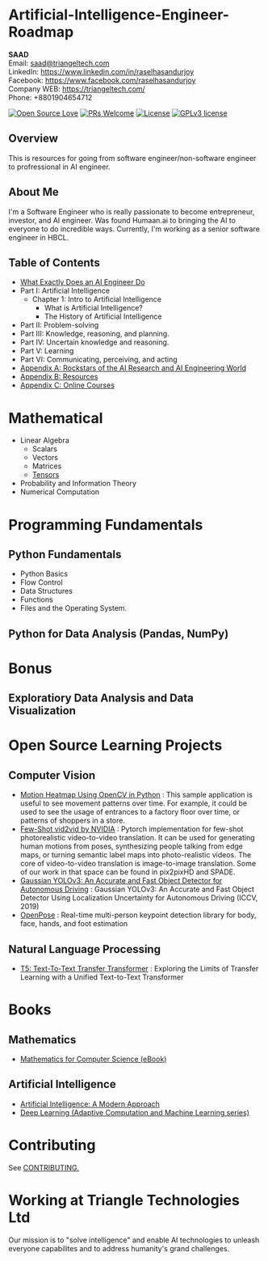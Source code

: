 # Artificial-Intelligence-Engineer-Roadmap

<b>SAAD</b> <br>
Email: saad@triangeltech.com<br>
LinkedIn: https://www.linkedin.com/in/raselhasandurjoy<br>
Facebook: https://www.facebook.com/raselhasandurjoy<br>
Company WEB: https://triangeltech.com/ <br>
Phone: +8801904654712<br>

[![Open Source Love](https://badges.frapsoft.com/os/v2/open-source.svg?v=102)](https://github.com/raselhasandurjoy/Artificial-Intelligence-Engineer-Roadmap-AI)
[![PRs Welcome](https://img.shields.io/badge/PRs-welcome-brightgreen.svg?style=flat-square)](http://makeapullrequest.com)
[![License](https://img.shields.io/badge/License-Apache%202.0-blue.svg)](https://opensource.org/licenses/Apache-2.0)
[![GPLv3 license](https://img.shields.io/badge/License-GPLv3-blue.svg)](http://perso.crans.org/besson/LICENSE.html)

## Overview
This is resources for going from software engineer/non-software engineer to profressional in AI engineer.

## About Me
I'm a Software Engineer who is really passionate to become entrepreneur, investor, and AI engineer. Was found Humaan.ai to bringing the AI to everyone to do incredible ways. Currently, I'm working as a senior software engineer in HBCL.


## Table of Contents
- [What Exactly Does an AI Engineer Do](https://github.com/athivvat/artificial-intelligence-engineer-roadmap/blob/master/contents/01-What%20Exactly%20Does%20an%20AI%20Engineer%20Do.md)
- Part I: Artificial Intelligence
    - Chapter 1: Intro to Artificial Intelligence
        - What is Artificial Intelligence?
        - The History of Artificial Intelligence
- Part II: Problem-solving
- Part III: Knowledge, reasoning, and planning.
- Part IV: Uncertain knowledge and reasoning.
- Part V: Learning
- Part VI: Communicating, perceiving, and acting
- [Appendix A: Rockstars of the AI Research and AI Engineering World](https://github.com/athivvat/artificial-intelligence-engineer-roadmap/blob/master/contents/Appendix%20A:%20Rockstars%20of%20the%20AI%20Engineering%20World.md)
- [Appendix B: Resources](https://github.com/athivvat/artificial-intelligence-engineer-roadmap/blob/master/contents/Appendix%20B:%20Resources.md)
- [Appendix C: Online Courses](https://github.com/athivvat/artificial-intelligence-engineer-roadmap/blob/master/contents/Apeendix%20C:%20Online%20Courses.md)


# Mathematical
- Linear Algebra
    - Scalars
    - Vectors
    - Matrices
    - [Tensors](https://github.com/athivvat/artificial-intelligence-engineer-roadmap/blob/master/mathematics/01_linear-algebra/tensor.md)
- Probability and Information Theory
- Numerical Computation
# Programming Fundamentals
## Python Fundamentals
- Python Basics
- Flow Control
- Data Structures
- Functions
- Files and the Operating System.

## Python for Data Analysis (Pandas, NumPy)

# Bonus
## Exploratiory Data Analysis and Data Visualization

# Open Source Learning Projects
## Computer Vision
-  [Motion Heatmap Using OpenCV in Python](https://software.intel.com/en-us/articles/motion-heatmap-using-opencv-in-python) : This sample application is useful to see movement patterns over time. For example, it could be used to see the usage of entrances to a factory floor over time, or patterns of shoppers in a store.
- [Few-Shot vid2vid by NVIDIA](https://github.com/NVlabs/few-shot-vid2vid) : Pytorch implementation for few-shot photorealistic video-to-video translation. It can be used for generating human motions from poses, synthesizing people talking from edge maps, or turning semantic label maps into photo-realistic videos. The core of video-to-video translation is image-to-image translation. Some of our work in that space can be found in pix2pixHD and SPADE.
- [Gaussian YOLOv3: An Accurate and Fast Object Detector for Autonomous Driving](https://github.com/jwchoi384/Gaussian_YOLOv3) : Gaussian YOLOv3: An Accurate and Fast Object Detector Using Localization Uncertainty for Autonomous Driving (ICCV, 2019)
- [OpenPose](https://github.com/CMU-Perceptual-Computing-Lab/openpose) : Real-time multi-person keypoint detection library for body, face, hands, and foot estimation

## Natural Language Processing
- [T5: Text-To-Text Transfer Transformer](https://github.com/google-research/text-to-text-transfer-transformer) : Exploring the Limits of Transfer Learning with a Unified Text-to-Text Transformer

# Books
## Mathematics
- [Mathematics for Computer Science (eBook)](https://courses.csail.mit.edu/6.042/spring18/mcs.pdf?fbclid=IwAR1joXEYZ5hqSHn1lgyjs-KJGFDWrukRmaI7lsweRHxN2jUd54rjQwTr-lg) 

## Artificial Intelligence
- [Artificial Intelligence: A Modern Approach](https://www.amazon.com/Artificial-Intelligence-Approach-ARTIFICIAL-INTELLIGENCE/dp/B008NYIYZS/ref=sr_1_2?keywords=Modern+AI&qid=1578997004&s=books&sr=1-2)
- [Deep Learning (Adaptive Computation and Machine Learning series)](https://www.amazon.com/dp/0262035618/ref=rdr_ext_tmb)

# Contributing
See [CONTRIBUTING.](https://github.com/athivvat/artificial-intelligence-engineer-roadmap/blob/master/CONTRIBUTING.md)

# Working at Triangle Technologies Ltd
Our mission is to "solve intelligence" and enable AI technologies to unleash everyone capabilites and to address humanity's grand challenges.



